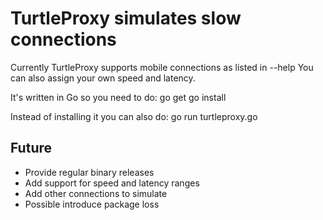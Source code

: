 TurtleProxy simulates slow connections
======================================

Currently TurtleProxy supports mobile connections as listed in --help
You can also assign your own speed and latency.

It's written in Go so you need to do:
go get
go install

Instead of installing it you can also do:
go run turtleproxy.go

Future
------
* Provide regular binary releases
* Add support for speed and latency ranges
* Add other connections to simulate
* Possible introduce package loss

